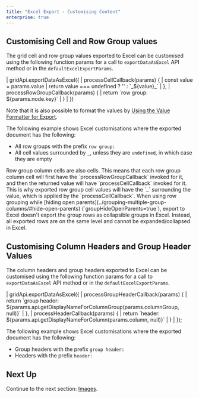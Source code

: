 ```yaml
---
title: "Excel Export - Customising Content"
enterprise: true
---
```


## Customising Cell and Row Group values

The grid cell and row group values exported to Excel can be customised using the following function params for a call to `exportDataAsExcel` API method or in the `defaultExcelExportParams`.

<snippet>
| gridApi.exportDataAsExcel({
|     processCellCallback(params) {
|         const value = params.value
|         return value === undefined ? '' : `_${value}_`
|     },
|     processRowGroupCallback(params) {
|         return `row group: ${params.node.key}`
|     }
| })
</snippet>

<interface-documentation
    interfaceName='ExcelExportParams'
    names='["processRowGroupCallback", "processCellCallback"]'
    config='{"description":"See below the functions on the `ExcelExportParams` interface to customise exported grid cell and row group values."}'>
</interface-documentation>

Note that it is also possible to format the values by [Using the Value Formatter for Export](/value-formatters/#use-value-formatter-for-export).

The following example shows Excel customisations where the exported document has the following:

* All row groups with the prefix `row group: `
* All cell values surrounded by `_`, unless they are `undefined`, in which case they are empty

<note>
Row group column cells are also cells. This means that each row group column cell will first have the `processRowGroupCallback` invoked for it, and then the returned value will have `processCellCallback` invoked for it. This is why exported row group cell values will have the `_` surrounding the value, which is applied by the `processCellCallback`.
</note>

<note>
When using row grouping while [hiding open parents](../grouping-multiple-group-columns/#hide-open-parents) (`groupHideOpenParents=true`), export to Excel doesn't export the group rows as collapsible groups in Excel. Instead, all exported rows are on the same level and cannot be expanded/collapsed in Excel.
</note>

<grid-example title='Excel Export - Customising Row Groups' name='excel-export-customising-row-groups' type='generated' options='{ "enterprise": true, "modules": ["clientside", "rowgrouping", "csv", "excel", "menu", "setfilter"]}'></grid-example>

## Customising Column Headers and Group Header Values

The column headers and group headers exported to Excel can be customised using the following function params for a call to `exportDataAsExcel` API method or in the `defaultExcelExportParams`.

<snippet>
| gridApi.exportDataAsExcel({
|     processGroupHeaderCallback(params) {
|         return `group header: ${params.api.getDisplayNameForColumnGroup(params.columnGroup, null)}`
|     },
|     processHeaderCallback(params) {
|         return `header: ${params.api.getDisplayNameForColumn(params.column, null)}`
|     }
| });
</snippet>

<interface-documentation
    interfaceName='ExcelExportParams'
    names='["processGroupHeaderCallback", "processHeaderCallback"]'
    config='{"description":"See below the functions on the `ExcelExportParams` interface to customise exported column group headers and headers."}'>
</interface-documentation>

The following example shows Excel customisations where the exported document has the following:

* Group headers with the prefix `group header: `
* Headers with the prefix `header: `

<grid-example title='Excel Export - Customising Column Group Headers' name='excel-export-customising-column-group-headers' type='generated' options='{ "enterprise": true, "modules": ["clientside", "rowgrouping", "csv", "excel", "menu", "setfilter"]}'></grid-example>

## Next Up

Continue to the next section: [Images](../excel-export-images/).

